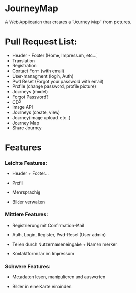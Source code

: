 
# JourneyMap
A Web Application that creates a "Journey Map" from pictures.

# Pull Request List:
 - Header - Footer (Home, Impressum, etc...)
 - Translation
- Registration
- Contact Form (with email)
- User-managment (login, Auth)
- Pwd Reset (Forgot your password with email)
- Profile (change password, profile picture)
- Journeys (model)
- Forgot Password?
- CDP
- Image API
- Journeys (create, view)
- Journey(image upload, etc..)
- Journey Map
- Share Journey

# Features

### Leichte Features:

-   Header + Footer…
    
-   Profil
    
-   Mehrsprachig
    
-   Bilder verwalten
    

  

### Mittlere Features:

-   Registrierung mit Confirmation-Mail
    
-   Auth, Login, Register, Pwd-Reset (User admin)
    
-   Teilen durch Nutzernameneingabe + Namen merken
    
-   Kontaktformular im Impressum
    

  

### Schwere Features:

-   Metadaten lesen, manipulieren und auswerten
    
-   Bilder in eine Karte einbinden

